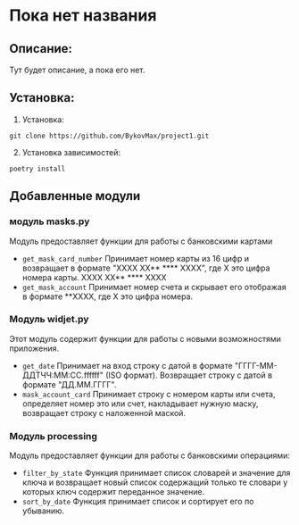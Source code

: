 # Пока нет названия 

## Описание: 
Тут будет описание, а пока его нет.

## Установка:
1. Установка:

```git clone https://github.com/BykovMax/project1.git```

2. Установка зависимостей:

```poetry install```


## Добавленные модули
### модуль masks.py
Модуль предоставляет функции для работы с банковскими картами 
- `get_mask_card_number` Принимает номер карты из 16 цифр и возвращает в формате "XXXX XX** **** XXXX", где Х это цифра номера карты.
XXXX XX** **** XXXX
- `get_mask_account` Принимает номер счета и скрывает его отображая в формате **XXXX, где Х это цифра номера.

### Модуль widjet.py
Этот модуль  содержит функции для работы с новыми возможностями приложения.
- `get_date` Принимает на вход строку с датой в формате "ГГГГ-ММ-ДДTЧЧ:ММ:СС.ffffff" (ISO формат). Возвращает строку с датой в формате "ДД.ММ.ГГГГ".
 - `mask_account_card` Принимает строку с номером карты или счета, определяет номер это или счет, накладывает нужную маску,
    возвращает строку с наложенной маской.

### Модуль processing
Модуль предоставляет функции для работы с банковскими операциями:
- `filter_by_state` Функция принимает список словарей и значение для ключа и возвращает новый
    список содержащий только те словари у которых ключ содержит переданное значение.
- `sort_by_date` Функция принимает список и сортирует его по убыванию.